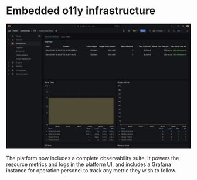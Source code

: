 # Embedded o11y infrastructure

![Changelog Image](../static/img/releases/embedded-o11y-infrastructure.png)

The platform now includes a complete observability suite. It powers the resource metrics and logs in the platform UI, and includes a Grafana instance for operation personel to track any metric they wish to follow.
